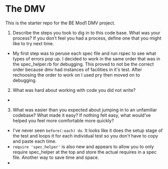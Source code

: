 # The DMV

This is the starter repo for the BE Mod1 DMV project.

1. Describe the steps you took to dig in to this code base. What was your process? If you don’t feel you had a process, define one that you might like to try next time.

  - My first step was to peruse each spec file and run rspec to see what types of errors pop up.  I decided to work in the same order that was in the spec_helper.rb for debugging.  This proved to not be the correct order because dmv had instances of facilities in it's test.  After rechoosing the order to work on I used pry then moved on to debugging.

2. What was hard about working with code you did not write?

  - 

3. What was easier than you expected about jumping in to an unfamiliar codebase? What made it easy? If nothing felt easy, what would’ve helped you feel more comfortable more quickly?

  - I've never seen `before(:each) do`. It looks like it does the setup stage of the test and loops it for each individual test so you don't have to copy and paste each time.
  - `require 'spec_helper'` is also new and appears to allow you to only require spec_helper at the top and store the actual requires in a spec file. Another way to save time and space.
  - 